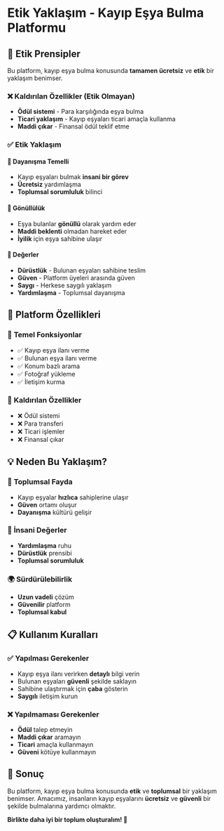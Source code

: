 # Etik Yaklaşım - Kayıp Eşya Bulma Platformu

## 🎯 **Etik Prensipler**

Bu platform, kayıp eşya bulma konusunda **tamamen ücretsiz** ve **etik** bir yaklaşım benimser.

### ❌ **Kaldırılan Özellikler (Etik Olmayan)**

- **Ödül sistemi** - Para karşılığında eşya bulma
- **Ticari yaklaşım** - Kayıp eşyaları ticari amaçla kullanma
- **Maddi çıkar** - Finansal ödül teklif etme

### ✅ **Etik Yaklaşım**

#### 🤝 **Dayanışma Temelli**
- Kayıp eşyaları bulmak **insani bir görev**
- **Ücretsiz** yardımlaşma
- **Toplumsal sorumluluk** bilinci

#### 💝 **Gönüllülük**
- Eşya bulanlar **gönüllü** olarak yardım eder
- **Maddi beklenti** olmadan hareket eder
- **İyilik** için eşya sahibine ulaşır

#### 🌟 **Değerler**
- **Dürüstlük** - Bulunan eşyaları sahibine teslim
- **Güven** - Platform üyeleri arasında güven
- **Saygı** - Herkese saygılı yaklaşım
- **Yardımlaşma** - Toplumsal dayanışma

## 🚀 **Platform Özellikleri**

### 📱 **Temel Fonksiyonlar**
- ✅ Kayıp eşya ilanı verme
- ✅ Bulunan eşya ilanı verme
- ✅ Konum bazlı arama
- ✅ Fotoğraf yükleme
- ✅ İletişim kurma

### 🚫 **Kaldırılan Özellikler**
- ❌ Ödül sistemi
- ❌ Para transferi
- ❌ Ticari işlemler
- ❌ Finansal çıkar

## 💡 **Neden Bu Yaklaşım?**

### 🎯 **Toplumsal Fayda**
- Kayıp eşyalar **hızlıca** sahiplerine ulaşır
- **Güven** ortamı oluşur
- **Dayanışma** kültürü gelişir

### 🤝 **İnsani Değerler**
- **Yardımlaşma** ruhu
- **Dürüstlük** prensibi
- **Toplumsal sorumluluk**

### 🌍 **Sürdürülebilirlik**
- **Uzun vadeli** çözüm
- **Güvenilir** platform
- **Toplumsal kabul**

## 📋 **Kullanım Kuralları**

### ✅ **Yapılması Gerekenler**
- Kayıp eşya ilanı verirken **detaylı** bilgi verin
- Bulunan eşyaları **güvenli** şekilde saklayın
- Sahibine ulaştırmak için **çaba** gösterin
- **Saygılı** iletişim kurun

### ❌ **Yapılmaması Gerekenler**
- **Ödül** talep etmeyin
- **Maddi çıkar** aramayın
- **Ticari** amaçla kullanmayın
- **Güveni** kötüye kullanmayın

## 🎉 **Sonuç**

Bu platform, kayıp eşya bulma konusunda **etik** ve **toplumsal** bir yaklaşım benimser. Amacımız, insanların kayıp eşyalarını **ücretsiz** ve **güvenli** bir şekilde bulmalarına yardımcı olmaktır.

**Birlikte daha iyi bir toplum oluşturalım! 🤝**
